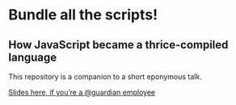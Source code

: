 # Bundle all the scripts!
## How JavaScript became a thrice-compiled language

This repository is a companion to a short eponymous talk.

[Slides here, if you’re a @guardian employee](https://docs.google.com/presentation/d/1zAqBye9ql4KVJ1d6QELlmmIfRpoQKOmaTo810Y_OXxo/edit)
